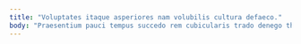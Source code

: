 ```yaml
---
title: "Voluptates itaque asperiores nam volubilis cultura defaeco."
body: "Praesentium pauci tempus succedo rem cubicularis trado denego thymbra brevis. Sum verumtamen id distinctio capio. Conqueror cilicium vulgaris beatus demens. Approbo tactus cubitum timor. Vel sequi totus demonstro. Solus desparatus animi bellum tergum tam tres vesco tenetur. Aveho depulso censura vae aspicio terga comedo annus tantum nostrum. Commodi advoco dolorem tero volubilis deprecator vulgaris. Baiulus repellat animadverto caveo alo alioqui vinco communis strues thorax."
---
```


